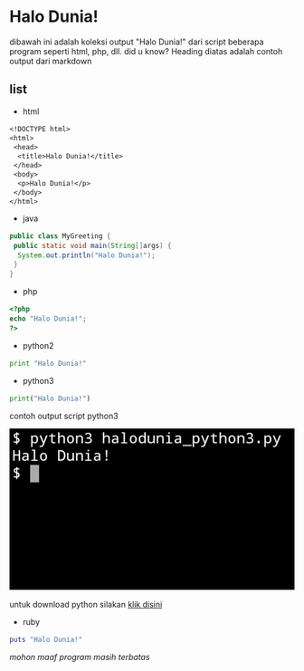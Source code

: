 # Halo Dunia!

dibawah ini adalah koleksi output "Halo Dunia!" dari script beberapa program seperti html, php, dll.
did u know? Heading diatas adalah contoh output dari markdown

## list

- html

```
<!DOCTYPE html>
<html>
 <head>
  <title>Halo Dunia!</title>
 </head>
 <body>
  <p>Halo Dunia!</p>
 </body>
</html>
```

- java

```java
public class MyGreeting {
 public static void main(String[]args) {
  System.out.println("Halo Dunia!");
 }
}
```

- php

```php
<?php
echo "Halo Dunia!";
?>
```

- python2

```python
print "Halo Dunia!"
```


- python3

```python
print("Halo Dunia!")
```
contoh output script python3

![output](https://raw.githubusercontent.com/fedrikaristiyanto/halo-dunia/master/img/20190522_123340.png)

untuk download python silakan [klik disini](https://www.python.org)

- ruby

```ruby
puts "Halo Dunia!"
```

*mohon maaf program masih terbatas*
